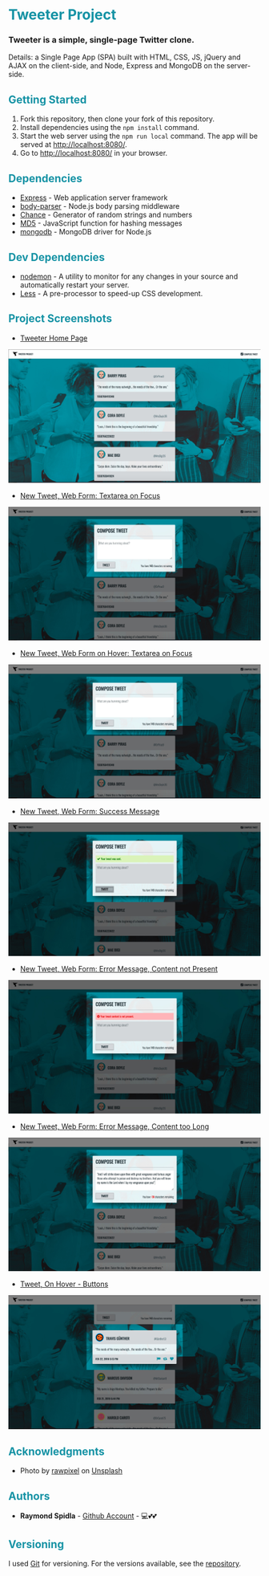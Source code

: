 # <span style="color:#1693A5">Tweeter Project</span>

### Tweeter is a simple, single-page Twitter clone.

Details: a Single Page App (SPA) built with HTML, CSS, JS, jQuery and AJAX on the client-side, and Node, Express and MongoDB on the server-side.

## <span style="color:#1693A5">Getting Started</span>

1. Fork this repository, then clone your fork of this repository.
2. Install dependencies using the `npm install` command.
3. Start the web server using the `npm run local` command. The app will be served at <http://localhost:8080/>.
4. Go to <http://localhost:8080/> in your browser.

## <span style="color:#1693A5">Dependencies</span>

* [Express](http://expressjs.com/) - Web application server framework
* [body-parser](https://github.com/expressjs/body-parser#readme) - Node.js body parsing middleware
* [Chance](http://chancejs.com/) - Generator of random strings and numbers
* [MD5](https://github.com/pvorb/node-md5#readme) - JavaScript function for hashing messages
* [mongodb](https://github.com/mongodb/node-mongodb-native) - MongoDB driver for Node.js

## <span style="color:#1693A5">Dev Dependencies</span>
* [nodemon](https://nodemon.io/) - A utility to monitor for any changes in your source and automatically restart your server.
* [Less](http://lesscss.org/) - A pre-processor to speed-up CSS development.


## <span style="color:#1693A5">Project Screenshots</span>

* [Tweeter Home Page](https://github.com/RSpidla/tweeterApp_2019/blob/master/docs/Tweeter.jpg?raw=true)

![Tweeter Home Page](https://github.com/RSpidla/tweeterApp_2019/blob/master/docs/Tweeter.jpg?raw=true)


* [New Tweet, Web Form: Textarea on Focus](https://github.com/RSpidla/tweeterApp_2019/blob/master/docs/Tweeter_New_Tweet-Text_Area_Focused.jpg?raw=true)

![New Tweet, Web Form: Textarea on Focus](https://github.com/RSpidla/tweeterApp_2019/blob/master/docs/Tweeter_New_Tweet-Text_Area_Focused.jpg?raw=true)

* [New Tweet, Web Form on Hover: Textarea on Focus](https://github.com/RSpidla/tweeterApp_2019/blob/master/docs/Tweeter_New_Tweet-On_Hover-Text_Area_Focused.jpg?raw=true)

![New Tweet, Web Form on Hover: Textarea on Focus](https://github.com/RSpidla/tweeterApp_2019/blob/master/docs/Tweeter_New_Tweet-On_Hover-Text_Area_Focused.jpg?raw=true)

* [New Tweet, Web Form: Success Message](https://github.com/RSpidla/tweeterApp_2019/blob/master/docs/Tweeter_User_Message-Tweet_Sent_Success.jpg?raw=true)

![New Tweet, Web Form: Success Message](https://github.com/RSpidla/tweeterApp_2019/blob/master/docs/Tweeter_User_Message-Tweet_Sent_Success.jpg?raw=true)

* [New Tweet, Web Form: Error Message, Content not Present](https://github.com/RSpidla/tweeterApp_2019/blob/master/docs/Tweeter_User_Message-Tweet_Content_Not_Present.jpg?raw=true)

![New Tweet, Web Form: Error Message, Content not Present](https://github.com/RSpidla/tweeterApp_2019/blob/master/docs/Tweeter_User_Message-Tweet_Content_Not_Present.jpg?raw=true)


* [New Tweet, Web Form: Error Message, Content too Long](https://github.com/RSpidla/tweeterApp_2019/blob/master/docs/Tweeter_User_Message-Tweet_Content_Too_Long.jpg?raw=true)


![New Tweet, Web Form: Error Message, Content too Long](https://github.com/RSpidla/tweeterApp_2019/blob/master/docs/Tweeter_User_Message-Tweet_Content_Too_Long.jpg?raw=true)

* [Tweet, On Hover - Buttons](https://github.com/RSpidla/tweeterApp_2019/blob/master/docs/Tweeter_Tweet-On_Hover.jpg?raw=true)

![Tweet, On Hover - Buttons](https://github.com/RSpidla/tweeterApp_2019/blob/master/docs/Tweeter_Tweet-On_Hover.jpg?raw=true)


## <span style="color:#1693A5">Acknowledgments</span>

* Photo by [rawpixel](https://unsplash.com/@rawpixel/) on [Unsplash](https://unsplash.com)

## <span style="color:#1693A5">Authors</span>

* **Raymond Spidla** - [Github Account](https://github.com/RSpidla) - :computer::two_hearts::two_hearts:

## <span style="color:#1693A5">Versioning</span>

I used [Git](https://git-scm.com/) for versioning. For the versions available, see the [repository](https://github.com/RSpidla/tinyApp_version_2). 
